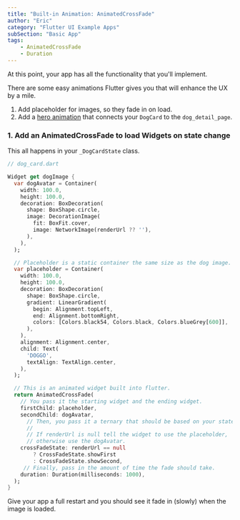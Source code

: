 ```yaml
---
title: "Built-in Animation: AnimatedCrossFade"
author: "Eric"
category: "Flutter UI Example Apps"
subSection: "Basic App"
tags:
    - AnimatedCrossFade
    - Duration
---
```


At this point, your app has all the functionality that you'll implement.

There are some easy animations Flutter gives you that will enhance the UX by a mile.

1. Add placeholder for images, so they fade in on load.
2. Add a [hero animation](https://ericwindmill.com/ux-transitions-in-flutter-fade-in-image-animated-cross-fade-and-hero-transitions) that connects your `DogCard` to the `dog_detail_page`.

### 1. Add an AnimatedCrossFade to load Widgets on state change

This all happens in your `_DogCardState` class.

```dart
// dog_card.dart

Widget get dogImage {
  var dogAvatar = Container(
    width: 100.0,
    height: 100.0,
    decoration: BoxDecoration(
      shape: BoxShape.circle,
      image: DecorationImage(
        fit: BoxFit.cover,
        image: NetworkImage(renderUrl ?? ''),
      ),
    ),
  );

  // Placeholder is a static container the same size as the dog image.
  var placeholder = Container(
    width: 100.0,
    height: 100.0,
    decoration: BoxDecoration(
      shape: BoxShape.circle,
      gradient: LinearGradient(
        begin: Alignment.topLeft,
        end: Alignment.bottomRight,
        colors: [Colors.black54, Colors.black, Colors.blueGrey[600]],
      ),
    ),
    alignment: Alignment.center,
    child: Text(
      'DOGGO',
      textAlign: TextAlign.center,
    ),
  );

  // This is an animated widget built into flutter.
  return AnimatedCrossFade(
    // You pass it the starting widget and the ending widget.
    firstChild: placeholder,
    secondChild: dogAvatar,
      // Then, you pass it a ternary that should be based on your state
      //
      // If renderUrl is null tell the widget to use the placeholder,
      // otherwise use the dogAvatar.
    crossFadeState: renderUrl == null
        ? CrossFadeState.showFirst
        : CrossFadeState.showSecond,
     // Finally, pass in the amount of time the fade should take.
    duration: Duration(milliseconds: 1000),
  );
}
```

Give your app a full restart and you should see it fade in (slowly) when the image is loaded.

